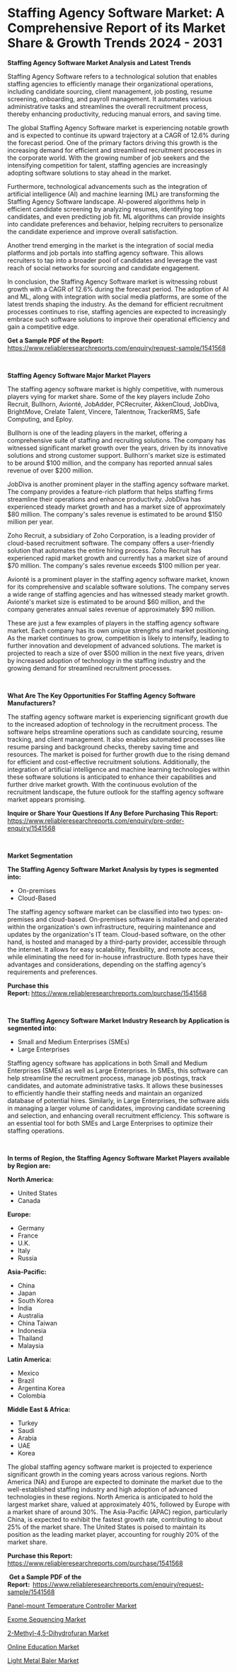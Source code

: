 <p><h1>Staffing Agency Software Market: A Comprehensive Report of its Market Share & Growth Trends 2024 - 2031</h1></p><p><strong>Staffing Agency Software Market Analysis and Latest Trends</strong></p>
<p><p>Staffing Agency Software refers to a technological solution that enables staffing agencies to efficiently manage their organizational operations, including candidate sourcing, client management, job posting, resume screening, onboarding, and payroll management. It automates various administrative tasks and streamlines the overall recruitment process, thereby enhancing productivity, reducing manual errors, and saving time.</p><p>The global Staffing Agency Software market is experiencing notable growth and is expected to continue its upward trajectory at a CAGR of 12.6% during the forecast period. One of the primary factors driving this growth is the increasing demand for efficient and streamlined recruitment processes in the corporate world. With the growing number of job seekers and the intensifying competition for talent, staffing agencies are increasingly adopting software solutions to stay ahead in the market.</p><p>Furthermore, technological advancements such as the integration of artificial intelligence (AI) and machine learning (ML) are transforming the Staffing Agency Software landscape. AI-powered algorithms help in efficient candidate screening by analyzing resumes, identifying top candidates, and even predicting job fit. ML algorithms can provide insights into candidate preferences and behavior, helping recruiters to personalize the candidate experience and improve overall satisfaction.</p><p>Another trend emerging in the market is the integration of social media platforms and job portals into staffing agency software. This allows recruiters to tap into a broader pool of candidates and leverage the vast reach of social networks for sourcing and candidate engagement.</p><p>In conclusion, the Staffing Agency Software market is witnessing robust growth with a CAGR of 12.6% during the forecast period. The adoption of AI and ML, along with integration with social media platforms, are some of the latest trends shaping the industry. As the demand for efficient recruitment processes continues to rise, staffing agencies are expected to increasingly embrace such software solutions to improve their operational efficiency and gain a competitive edge.</p></p>
<p><strong>Get a Sample PDF of the Report:&nbsp;</strong> <a href="https://www.reliableresearchreports.com/enquiry/request-sample/1541568">https://www.reliableresearchreports.com/enquiry/request-sample/1541568</a></p>
<p>&nbsp;</p>
<p><strong>Staffing Agency Software Major Market Players</strong></p>
<p><p>The staffing agency software market is highly competitive, with numerous players vying for market share. Some of the key players include Zoho Recruit, Bullhorn, Avionté, JobAdder, PCRecruiter, AkkenCloud, JobDiva, BrightMove, Crelate Talent, Vincere, Talentnow, TrackerRMS, Safe Computing, and Eploy.</p><p>Bullhorn is one of the leading players in the market, offering a comprehensive suite of staffing and recruiting solutions. The company has witnessed significant market growth over the years, driven by its innovative solutions and strong customer support. Bullhorn's market size is estimated to be around $100 million, and the company has reported annual sales revenue of over $200 million.</p><p>JobDiva is another prominent player in the staffing agency software market. The company provides a feature-rich platform that helps staffing firms streamline their operations and enhance productivity. JobDiva has experienced steady market growth and has a market size of approximately $80 million. The company's sales revenue is estimated to be around $150 million per year.</p><p>Zoho Recruit, a subsidiary of Zoho Corporation, is a leading provider of cloud-based recruitment software. The company offers a user-friendly solution that automates the entire hiring process. Zoho Recruit has experienced rapid market growth and currently has a market size of around $70 million. The company's sales revenue exceeds $100 million per year.</p><p>Avionté is a prominent player in the staffing agency software market, known for its comprehensive and scalable software solutions. The company serves a wide range of staffing agencies and has witnessed steady market growth. Avionté's market size is estimated to be around $60 million, and the company generates annual sales revenue of approximately $90 million.</p><p>These are just a few examples of players in the staffing agency software market. Each company has its own unique strengths and market positioning. As the market continues to grow, competition is likely to intensify, leading to further innovation and development of advanced solutions. The market is projected to reach a size of over $500 million in the next five years, driven by increased adoption of technology in the staffing industry and the growing demand for streamlined recruitment processes.</p></p>
<p>&nbsp;</p>
<p><strong>What Are The Key Opportunities For Staffing Agency Software Manufacturers?</strong></p>
<p><p>The staffing agency software market is experiencing significant growth due to the increased adoption of technology in the recruitment process. The software helps streamline operations such as candidate sourcing, resume tracking, and client management. It also enables automated processes like resume parsing and background checks, thereby saving time and resources. The market is poised for further growth due to the rising demand for efficient and cost-effective recruitment solutions. Additionally, the integration of artificial intelligence and machine learning technologies within these software solutions is anticipated to enhance their capabilities and further drive market growth. With the continuous evolution of the recruitment landscape, the future outlook for the staffing agency software market appears promising.</p></p>
<p><strong>Inquire or Share Your Questions If Any Before Purchasing This Report:</strong> <a href="https://www.reliableresearchreports.com/enquiry/pre-order-enquiry/1541568">https://www.reliableresearchreports.com/enquiry/pre-order-enquiry/1541568</a></p>
<p>&nbsp;</p>
<p><strong>Market Segmentation</strong></p>
<p><strong>The Staffing Agency Software Market Analysis by types is segmented into:</strong></p>
<p><ul><li>On-premises</li><li>Cloud-Based</li></ul></p>
<p><p>The staffing agency software market can be classified into two types: on-premises and cloud-based. On-premises software is installed and operated within the organization's own infrastructure, requiring maintenance and updates by the organization's IT team. Cloud-based software, on the other hand, is hosted and managed by a third-party provider, accessible through the internet. It allows for easy scalability, flexibility, and remote access, while eliminating the need for in-house infrastructure. Both types have their advantages and considerations, depending on the staffing agency's requirements and preferences.</p></p>
<p><strong>Purchase this Report:&nbsp;</strong><a href="https://www.reliableresearchreports.com/purchase/1541568">https://www.reliableresearchreports.com/purchase/1541568</a></p>
<p>&nbsp;</p>
<p><strong>The Staffing Agency Software Market Industry Research by Application is segmented into:</strong></p>
<p><ul><li>Small and Medium Enterprises (SMEs)</li><li>Large Enterprises</li></ul></p>
<p><p>Staffing agency software has applications in both Small and Medium Enterprises (SMEs) as well as Large Enterprises. In SMEs, this software can help streamline the recruitment process, manage job postings, track candidates, and automate administrative tasks. It allows these businesses to efficiently handle their staffing needs and maintain an organized database of potential hires. Similarly, in Large Enterprises, the software aids in managing a larger volume of candidates, improving candidate screening and selection, and enhancing overall recruitment efficiency. This software is an essential tool for both SMEs and Large Enterprises to optimize their staffing operations.</p></p>
<p>&nbsp;</p>
<p><strong>In terms of Region, the Staffing Agency Software Market Players available by Region are:</strong></p>
<p>
    <p> <strong> North America: </strong>
        <ul>
            <li>United States</li>
            <li>Canada</li>
        </ul>
        </p> 
    <p> <strong> Europe: </strong>
        <ul>
            <li>Germany</li>
            <li>France</li>
            <li>U.K.</li>
            <li>Italy</li>
            <li>Russia</li>
        </ul>
        </p> 
    <p> <strong> Asia-Pacific: </strong>
        <ul>
            <li>China</li>
            <li>Japan</li>
            <li>South Korea</li>
            <li>India</li>
            <li>Australia</li>
            <li>China Taiwan</li>
            <li>Indonesia</li>
            <li>Thailand</li>
            <li>Malaysia</li>
        </ul>
        </p> 
    <p> <strong> Latin America: </strong>
        <ul>
            <li>Mexico</li>
            <li>Brazil</li>
            <li>Argentina Korea</li>
            <li>Colombia</li>
        </ul>
        </p> 
    <p> <strong> Middle East & Africa: </strong>
        <ul>
            <li>Turkey</li>
            <li>Saudi</li>
            <li>Arabia</li>
            <li>UAE</li>
            <li>Korea</li>
        </ul>
    </p>
    </p>
<p><p>The global staffing agency software market is projected to experience significant growth in the coming years across various regions. North America (NA) and Europe are expected to dominate the market due to the well-established staffing industry and high adoption of advanced technologies in these regions. North America is anticipated to hold the largest market share, valued at approximately 40%, followed by Europe with a market share of around 30%. The Asia-Pacific (APAC) region, particularly China, is expected to exhibit the fastest growth rate, contributing to about 25% of the market share. The United States is poised to maintain its position as the leading market player, accounting for roughly 20% of the market share.</p></p>
<p><strong>Purchase this Report: </strong><a href="https://www.reliableresearchreports.com/purchase/1541568">https://www.reliableresearchreports.com/purchase/1541568</a></p>
<p>&nbsp;<strong>Get a Sample PDF of the Report:&nbsp;&nbsp;</strong><a href="https://www.reliableresearchreports.com/enquiry/request-sample/1541568">https://www.reliableresearchreports.com/enquiry/request-sample/1541568</a></p>
<p><strong></strong></p>
<p><p><a href="https://medium.com/@coltsporer/panel-mount-temperature-controller-market-exploring-market-share-market-trends-and-future-growth-4352559a5b50">Panel-mount Temperature Controller Market</a></p><p><a href="https://github.com/khayangel/Market-Research-Report-List-1/blob/main/exome-sequencing-market.md">Exome Sequencing Market</a></p><p><a href="https://medium.com/@coltsporer/2-methyl-4-5-dihydrofuran-market-insight-market-trends-growth-forecasted-from-2024-to-2031-88d7467bc123">2-Methyl-4,5-Dihydrofuran Market</a></p><p><a href="https://github.com/lababdou/Market-Research-Report-List-1/blob/main/online-education-market.md">Online Education Market</a></p><p><a href="https://medium.com/@coltsporer/light-metal-baler-market-furnishes-information-on-market-share-market-trends-and-market-growth-667d094f3f79">Light Metal Baler Market</a></p></p>